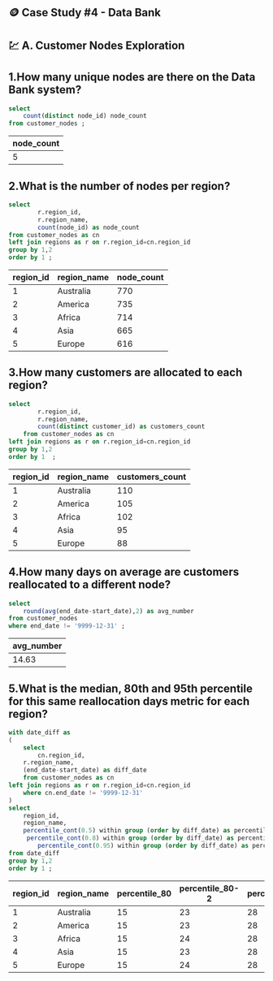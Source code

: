 ## 🪙 Case Study #4 - Data Bank 

## 💹 A. Customer Nodes Exploration

## 1.How many unique nodes are there on the Data Bank system?

```sql
select 
	count(distinct node_id) node_count 
from customer_nodes	;
```
| node_count |
|------------|
|     5      |

## 2.What is the number of nodes per region?

```sql
select 
		r.region_id,
		r.region_name,
		count(node_id) as node_count 
from customer_nodes as cn 
left join regions as r on r.region_id=cn.region_id
group by 1,2
order by 1 ;
```
| region_id | region_name | node_count |
|-----------|-------------|------------|
|     1     |  Australia  |    770     |
|     2     |   America   |    735     |
|     3     |    Africa   |    714     |
|     4     |     Asia    |    665     |
|     5     |    Europe   |    616     |

## 3.How many customers are allocated to each region?

```sql
select 
		r.region_id,
		r.region_name,
		count(distinct customer_id) as customers_count
	from customer_nodes as cn 
left join regions as r on r.region_id=cn.region_id
group by 1,2 
order by 1  ;
```
| region_id | region_name | customers_count |
|-----------|-------------|-----------------|
|     1     |  Australia  |      110       |
|     2     |   America   |      105       |
|     3     |    Africa   |      102       |
|     4     |     Asia    |       95       |
|     5     |    Europe   |       88       |

## 4.How many days on average are customers reallocated to a different node?

```sql
select 
	round(avg(end_date-start_date),2) as avg_number 
from customer_nodes 
where end_date != '9999-12-31' ;
```
| avg_number |
|------------|
|   14.63    |

## 5.What is the median, 80th and 95th percentile for this same reallocation days metric for each region?

```sql
with date_diff as 
(
	select 
		cn.region_id,
	r.region_name,
	(end_date-start_date) as diff_date
 	from customer_nodes as cn
left join regions as r on r.region_id=cn.region_id	
	where cn.end_date != '9999-12-31'
) 
select 
	region_id,
	region_name,
	percentile_cont(0.5) within group (order by diff_date) as percentile_80,
	 percentile_cont(0.8) within group (order by diff_date) as percentile_80,
		percentile_cont(0.95) within group (order by diff_date) as percentile_95
from date_diff 
group by 1,2
order by 1 ;
```
| region_id | region_name | percentile_80 | percentile_80-2 | percentile_95 |
|-----------|-------------|---------------|-----------------|---------------|
|     1     |  Australia  |      15       |       23        |      28       |
|     2     |   America   |      15       |       23        |      28       |
|     3     |    Africa   |      15       |       24        |      28       |
|     4     |     Asia    |      15       |       23        |      28       |
|     5     |    Europe   |      15       |       24        |      28       |


